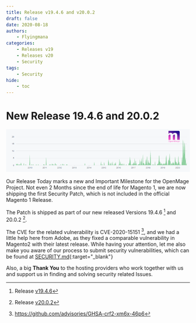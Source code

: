 ```yaml
---
title: Release v19.4.6 and v20.0.2
draft: false
date: 2020-08-18
authors:
    - Flyingmana
categories:
    - Releases v19
    - Releases v20
    - Security
tags:
    - Security
hide:
    - toc
---
```


# New Release 19.4.6 and 20.0.2

![Graph](../../assets/images/openmage_contributions_logo_2020_08.png)

Our Release Today marks a new and Important Milestone for the OpenMage Project.
Not even 2 Months since the end of life for Magento 1, we are now shipping the first Security Patch, which is not included in the official Magento 1 Release.

<!-- more -->

The Patch is shipped as part of our new released Versions 19.4.6 [^1] and 20.0.2 [^2].

The CVE for the related vulnerability is CVE-2020-15151 [^3], and we had a little help here from Adobe, as they fixed a comparable vulnerability in Magento2 with their latest release.
While having your attention, let me also make you aware of our process to submit security vulnerabilities, which can be found at [SECURITY.md](https://github.com/OpenMage/magento-lts/blob/main/.github/SECURITY.md){:target="_blank"}

Also, a big **Thank You** to the hosting providers who work together with us and support us in finding and solving security related Issues.

[^1]: Release [v19.4.6](https://github.com/OpenMage/magento-lts/releases/tag/v19.4.6)
[^2]: Release [v20.0.2](https://github.com/OpenMage/magento-lts/releases/tag/v20.0.2)
[^3]: https://github.com/advisories/GHSA-crf2-xm6x-46p6
